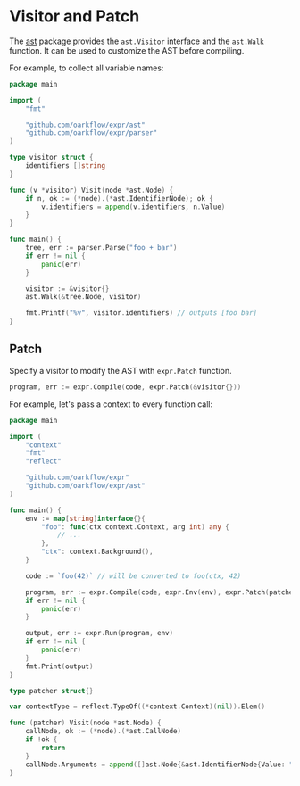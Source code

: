 # Visitor and Patch

The [ast](https://pkg.go.dev/github.com/oarkflow/expr/ast?tab=doc) package 
provides the `ast.Visitor` interface and the `ast.Walk` function. It can be
used to customize the AST before compiling.

For example, to collect all variable names:

```go
package main

import (
	"fmt"

	"github.com/oarkflow/expr/ast"
	"github.com/oarkflow/expr/parser"
)

type visitor struct {
	identifiers []string
}

func (v *visitor) Visit(node *ast.Node) {
	if n, ok := (*node).(*ast.IdentifierNode); ok {
		v.identifiers = append(v.identifiers, n.Value)
	}
}

func main() {
	tree, err := parser.Parse("foo + bar")
	if err != nil {
		panic(err)
	}

	visitor := &visitor{}
	ast.Walk(&tree.Node, visitor)

	fmt.Printf("%v", visitor.identifiers) // outputs [foo bar]
}
```

## Patch

Specify a visitor to modify the AST with `expr.Patch` function.  

```go
program, err := expr.Compile(code, expr.Patch(&visitor{}))
```
 
For example, let's pass a context to every function call:

```go
package main

import (
	"context"
	"fmt"
	"reflect"

	"github.com/oarkflow/expr"
	"github.com/oarkflow/expr/ast"
)

func main() {
	env := map[string]interface{}{
		"foo": func(ctx context.Context, arg int) any {
			// ...
		},
		"ctx": context.Background(),
	}

	code := `foo(42)` // will be converted to foo(ctx, 42)

	program, err := expr.Compile(code, expr.Env(env), expr.Patch(patcher{}))
	if err != nil {
		panic(err)
	}

	output, err := expr.Run(program, env)
	if err != nil {
		panic(err)
	}
	fmt.Print(output)
}

type patcher struct{}

var contextType = reflect.TypeOf((*context.Context)(nil)).Elem()

func (patcher) Visit(node *ast.Node) {
	callNode, ok := (*node).(*ast.CallNode)
	if !ok {
		return
	}
	callNode.Arguments = append([]ast.Node{&ast.IdentifierNode{Value: "ctx"}}, callNode.Arguments...)
}

```
